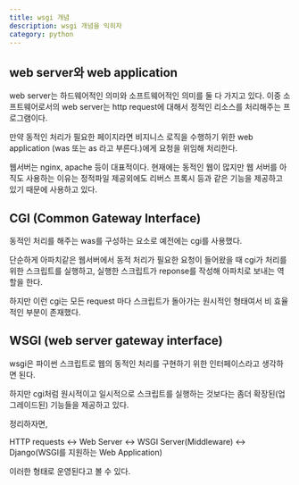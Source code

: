 ```yaml
---
title: wsgi 개념
description: wsgi 개념을 익히자
category: python
---
```


## web server와 web application

web server는 하드웨어적인 의미와 소프트웨어적인 의미를 둘 다 가지고 있다. 이중 소프트웨어로서의 web server는 http request에 대해서 정적인 리소스를 처리해주는 프로그램이다.

만약 동적인 처리가 필요한 페이지라면 비지니스 로직을 수행하기 위한 web application (was 또는 as 라고 부른다.)에게 요청을 위임해 처리한다.

웹서버는 nginx, apache 등이 대표적이다. 현재에는 동적인 웹이 많지만 웹 서버를 아직도 사용하는 이유는 정적파일 제공외에도 리버스 프록시 등과 같은 기능을 제공하고 있기 때문에 사용하고 있다.

## CGI (Common Gateway Interface)

동적인 처리를 해주는 was를 구성하는 요소로 예전에는 cgi를 사용했다.

단순하게 아파치같은 웹서버에서 동적 처리가 필요한 요청이 들어왔을 때 cgi가 처리를 위한 스크립트를 실행하고, 실행한 스크립트가 reponse를 작성해 아파치로 보내는 역할을 한다.

하지만 이런 cgi는 모든 request 마다 스크립트가 돌아가는 원시적인 형태여서 비 효율적인 부분이 존재했다.

## WSGI (web server gateway interface)

wsgi은 파이썬 스크립트로 웹의 동적인 처리를 구현하기 위한 인터페이스라고 생각하면 된다.

하지만 cgi처럼 원시적이고 일시적으로 스크립트를 실행하는 것보다는 좀더 확장된(업그레이드된) 기능들을 제공하고 있다.

정리하자면,

HTTP requests <-> Web Server <-> WSGI Server(Middleware) <-> Django(WSGI를 지원하는 Web Application)

이러한 형태로 운영된다고 볼 수 있다.
